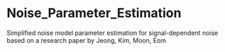 # Noise_Parameter_Estimation
Simplified noise model parameter estimation for signal-dependent noise based on a research paper by Jeong, Kim, Moon, Eom
